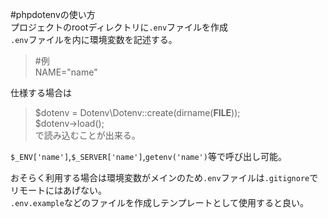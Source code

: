 #phpdotenvの使い方  
プロジェクトのrootディレクトリに`.env`ファイルを作成  
`.env`ファイルを内に環境変数を記述する。  
> #例  
> NAME="name"  

仕様する場合は  
> $dotenv = Dotenv\Dotenv::create(dirname(__FILE__));  
> $dotenv->load();  
で読み込むことが出来る。  


`$_ENV['name']`,`$_SERVER['name']`,`getenv('name')`等で呼び出し可能。  

おそらく利用する場合は環境変数がメインのため`.env`ファイルは`.gitignore`でリモートにはあげない。  
`.env.example`などのファイルを作成しテンプレートとして使用すると良い。
